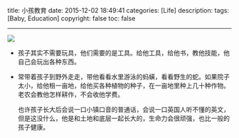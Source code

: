 title: 小孩教育
date: 2015-12-02 18:49:41
categories: [Life]
description:
tags: [Baby, Education]
copyright: false
toc: false

---

![](http://7xof1d.com1.z0.glb.clouddn.com/img/children.jpg)

- 孩子其实不需要玩具，他们需要的是工具。给他工具，给他书，教他技能，他自己会玩出各种东西。

- 常带着孩子到野外走走，带他看看水里游泳的蚂蟥，看看野生的蛇。如果院子太小，给他租一亩地，给他买各种植物的种子，在一亩地里种上几十种作物。老农会教他怎样耕作，不会收他学费。

	也许孩子长大后会说一口小镇口音的普通话，会说一口英国人听不懂的英文，但是这没什么，他是和土地和底层一起长大的，生命力会很顽强，也比一般的孩子健康。
